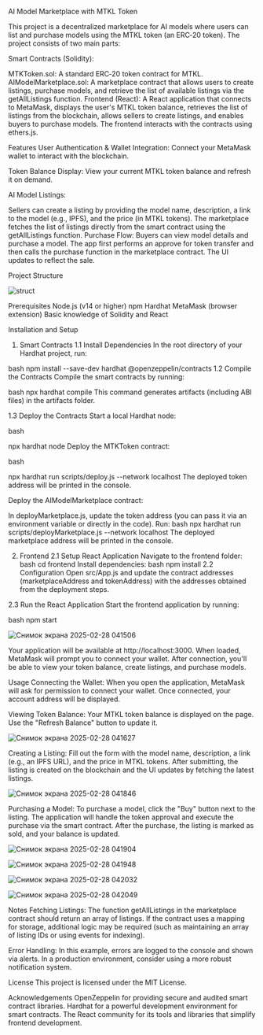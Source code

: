 AI Model Marketplace with MTKL Token

This project is a decentralized marketplace for AI models where users can list and purchase models using the MTKL token (an ERC‑20 token). The project consists of two main parts:

Smart Contracts (Solidity):

MTKToken.sol: A standard ERC‑20 token contract for MTKL.
AIModelMarketplace.sol: A marketplace contract that allows users to create listings, purchase models, and retrieve the list of available listings via the getAllListings function.
Frontend (React):
A React application that connects to MetaMask, displays the user's MTKL token balance, retrieves the list of listings from the blockchain, allows sellers to create listings, and enables buyers to purchase models. The frontend interacts with the contracts using ethers.js.

Features
User Authentication & Wallet Integration:
Connect your MetaMask wallet to interact with the blockchain.

Token Balance Display:
View your current MTKL token balance and refresh it on demand.

AI Model Listings:

Sellers can create a listing by providing the model name, description, a link to the model (e.g., IPFS), and the price (in MTKL tokens).
The marketplace fetches the list of listings directly from the smart contract using the getAllListings function.
Purchase Flow:
Buyers can view model details and purchase a model. The app first performs an approve for token transfer and then calls the purchase function in the marketplace contract. The UI updates to reflect the sale.

Project Structure

![struct](https://github.com/user-attachments/assets/adc2d74c-3851-4a76-a3d1-914573c43e7d)


Prerequisites
Node.js (v14 or higher)
npm
Hardhat
MetaMask (browser extension)
Basic knowledge of Solidity and React

Installation and Setup

1. Smart Contracts
1.1 Install Dependencies
In the root directory of your Hardhat project, run:

bash
npm install --save-dev hardhat @openzeppelin/contracts
1.2 Compile the Contracts
Compile the smart contracts by running:

bash
npx hardhat compile
This command generates artifacts (including ABI files) in the artifacts folder.

1.3 Deploy the Contracts
Start a local Hardhat node:

bash

npx hardhat node
Deploy the MTKToken contract:

bash

npx hardhat run scripts/deploy.js --network localhost
The deployed token address will be printed in the console.

Deploy the AIModelMarketplace contract:

In deployMarketplace.js, update the token address (you can pass it via an environment variable or directly in the code).
Run:
bash
npx hardhat run scripts/deployMarketplace.js --network localhost
The deployed marketplace address will be printed in the console.

2. Frontend
2.1 Setup React Application
Navigate to the frontend folder:
bash
cd frontend
Install dependencies:
bash
npm install
2.2 Configuration
Open src/App.js and update the contract addresses (marketplaceAddress and tokenAddress) with the addresses obtained from the deployment steps.

2.3 Run the React Application
Start the frontend application by running:

bash
npm start

![Снимок экрана 2025-02-28 041506](https://github.com/user-attachments/assets/b719c432-ebb4-4969-bc19-839dad600bd9)




Your application will be available at http://localhost:3000. When loaded, MetaMask will prompt you to connect your wallet. After connection, you'll be able to view your token balance, create listings, and purchase models.

Usage
Connecting the Wallet:
When you open the application, MetaMask will ask for permission to connect your wallet. Once connected, your account address will be displayed.

Viewing Token Balance:
Your MTKL token balance is displayed on the page. Use the "Refresh Balance" button to update it.

![Снимок экрана 2025-02-28 041627](https://github.com/user-attachments/assets/c4ef475e-2ab8-46c9-b7b7-8f9cef560934)




Creating a Listing:
Fill out the form with the model name, description, a link (e.g., an IPFS URL), and the price in MTKL tokens. After submitting, the listing is created on the blockchain and the UI updates by fetching the latest listings.

![Снимок экрана 2025-02-28 041846](https://github.com/user-attachments/assets/d1701e7a-2a79-4931-98ea-abc6ce9e51fa)




Purchasing a Model:
To purchase a model, click the "Buy" button next to the listing. The application will handle the token approval and execute the purchase via the smart contract. After the purchase, the listing is marked as sold, and your balance is updated.

![Снимок экрана 2025-02-28 041904](https://github.com/user-attachments/assets/89956066-72c4-4968-b944-ac183630b406)

![Снимок экрана 2025-02-28 041948](https://github.com/user-attachments/assets/5ade843f-cda7-4f40-92f2-e5505115071f)

![Снимок экрана 2025-02-28 042032](https://github.com/user-attachments/assets/eafdc241-8e7e-4d5b-8d91-c7ab969f1532)

![Снимок экрана 2025-02-28 042049](https://github.com/user-attachments/assets/52db68f7-f10e-4193-93e4-71787fcc7402)




Notes
Fetching Listings:
The function getAllListings in the marketplace contract should return an array of listings. If the contract uses a mapping for storage, additional logic may be required (such as maintaining an array of listing IDs or using events for indexing).

Error Handling:
In this example, errors are logged to the console and shown via alerts. In a production environment, consider using a more robust notification system.

License
This project is licensed under the MIT License.

Acknowledgements
OpenZeppelin for providing secure and audited smart contract libraries.
Hardhat for a powerful development environment for smart contracts.
The React community for its tools and libraries that simplify frontend development.

